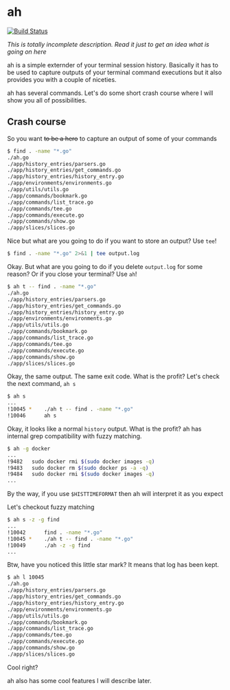 ah
==

[![Build Status](https://travis-ci.org/9seconds/ah.svg?branch=master)](https://travis-ci.org/9seconds/ah)

*This is totally incomplete description. Read it just to get an idea what is going on here*

ah is a simple externder of your terminal session history. Basically it has
to be used to capture outputs of your terminal command executions but it
also provides you with a couple of niceties.

ah has several commands. Let's do some short crash course where I will show
you all of possibilities.

Crash course
------------

So you want ~~to be a hero~~ to capture an output of some of your commands

```bash
$ find . -name "*.go"
./ah.go
./app/history_entries/parsers.go
./app/history_entries/get_commands.go
./app/history_entries/history_entry.go
./app/environments/environments.go
./app/utils/utils.go
./app/commands/bookmark.go
./app/commands/list_trace.go
./app/commands/tee.go
./app/commands/execute.go
./app/commands/show.go
./app/slices/slices.go
```

Nice but what are you going to do if you want to store an output? Use `tee`!

```bash
$ find . -name "*.go" 2>&1 | tee output.log
```

Okay. But what are you going to do if you delete `output.log` for some reason?
Or if you close your terminal? Use `ah`!

```bash
$ ah t -- find . -name "*.go"
./ah.go
./app/history_entries/parsers.go
./app/history_entries/get_commands.go
./app/history_entries/history_entry.go
./app/environments/environments.go
./app/utils/utils.go
./app/commands/bookmark.go
./app/commands/list_trace.go
./app/commands/tee.go
./app/commands/execute.go
./app/commands/show.go
./app/slices/slices.go
```

Okay, the same output. The same exit code. What is the profit? Let's check the
next command, `ah s`

```bash
$ ah s
...
!10045 *	./ah t -- find . -name "*.go"
!10046  	ah s
```

Okay, it looks like a normal `history` output. What is the profit? ah has
internal grep compatibility with fuzzy matching.

```bash
$ ah -g docker
...
!9482  	sudo docker rmi $(sudo docker images -q)
!9483  	sudo docker rm $(sudo docker ps -a -q)
!9484  	sudo docker rmi $(sudo docker images -q)
...
```

By the way, if you use `$HISTTIMEFORMAT` then ah will interpret it as you expect

Let's checkout fuzzy matching

```bash
$ ah s -z -g find
...
!10042  	find . -name "*.go"
!10045 *	./ah t -- find . -name "*.go"
!10049  	./ah -z -g find
...
```

Btw, have you noticed this little star mark? It means that log has been kept.

```bash
$ ah l 10045
./ah.go
./app/history_entries/parsers.go
./app/history_entries/get_commands.go
./app/history_entries/history_entry.go
./app/environments/environments.go
./app/utils/utils.go
./app/commands/bookmark.go
./app/commands/list_trace.go
./app/commands/tee.go
./app/commands/execute.go
./app/commands/show.go
./app/slices/slices.go
```

Cool right?

ah also has some cool features I will describe later.